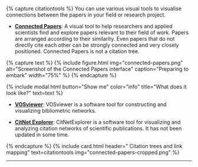 {% capture citationtools %}
You can use various visual tools to visualise connections between the papers in your field or research project. 

- **[Connected Papers](https://www.connectedpapers.com)**: A visual tool to help researchers and applied scientists find and explore papers relevant to their field of work. Papers are arranged according to their similarity. Even papers that do not directly cite each other can be strongly connected and very closely positioned. Connected Papers is not a citation tree.

{% capture text %}
{% include figure.html img="connected-papers.png" alt="Screenshot of the Connected Papers interface" caption="Preparing to embark" width="75%" %}
{% endcapture %}

{% include modal.html button="Show me" color="info" title="What does it look like?" text=text %}

- **[VOSviewer](https://www.vosviewer.com)**: VOSviewer is a software tool for constructing and visualizing bibliometric networks.

- **[CitNet Explorer](https://www.citnetexplorer.nl/)**: CitNetExplorer is a software tool for visualizing and analyzing citation networks of scientific publications. It has not been updated in some time. 

{% endcapture %}
{% include card.html header="<i class='fas fa-tree'></i> Citation trees and link mapping" text=citationtools img="connected-papers-cropped.png" %}

___